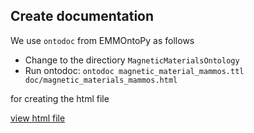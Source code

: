 ## Create documentation 

We use `ontodoc` from EMMOntoPy  as follows

* Change to the directiory `MagneticMaterialsOntology`
* Run ontodoc: `ontodoc magnetic_material_mammos.ttl doc/magnetic_materials_mammos.html`  

for creating the html file

[view html file](https://htmlpreview.github.io/?https://github.com/MaMMoS-project/MagneticMaterialsOntology/blob/main/doc/magnetic_materials_mammos.html)
